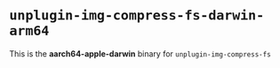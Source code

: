 # `unplugin-img-compress-fs-darwin-arm64`

This is the **aarch64-apple-darwin** binary for `unplugin-img-compress-fs`
